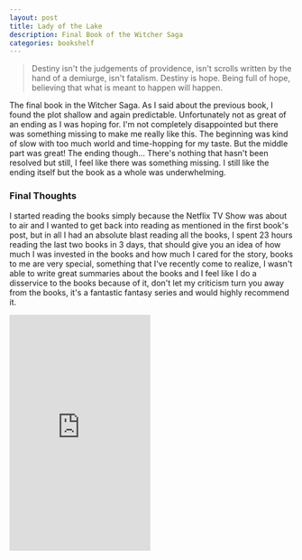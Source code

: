 ```yaml
---
layout: post
title: Lady of the Lake 
description: Final Book of the Witcher Saga
categories: bookshelf 
---
```


> Destiny isn't the judgements of providence, isn't scrolls written by the hand of a demiurge, isn't fatalism. Destiny is hope. Being full of hope, believing that what is meant to happen will happen.

The final book in the Witcher Saga. As I said about the previous book, I found the plot shallow and again predictable. Unfortunately not as great of an ending as I was hoping for. I'm not completely disappointed but there was something missing to make me really like this. The beginning was kind of slow with too much world and time-hopping for my taste. But the middle part was great! The ending though... There's nothing that hasn't been resolved but still, I feel like there was something missing. I still like the ending itself but the book as a whole was underwhelming.

### Final Thoughts

I started reading the books simply because the Netflix TV Show was about to air and I wanted to get back into reading as mentioned in the first book's post, but in all I had an absolute blast reading all the books, I spent 23 hours reading the last two books in 3 days, that should give you an idea of how much I was invested in the books and how much I cared for the story, books to me are very special, something that I've recently come to realize, I wasn't able to write great summaries about the books and I feel like I do a disservice to the books because of it, don't let my criticism turn you away from the books, it's a fantastic fantasy series and would highly recommend it.

<iframe type="text/html" width="250" height="418" frameborder="0" allowfullscreen style="max-width:100%" src="https://read.amazon.in/kp/card?asin=B01M4GH0GS&preview=inline&linkCode=kpe&ref_=cm_sw_r_kb_dp_fmDfEbJ8B45Z5&hideShare=true" ></iframe>